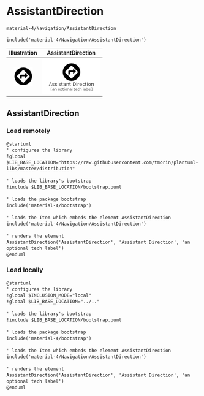 # AssistantDirection


```text
material-4/Navigation/AssistantDirection
```

```text
include('material-4/Navigation/AssistantDirection')
```



| Illustration | AssistantDirection |
| :---: | :---: |
| ![illustration for Illustration](../../material-4/Navigation/AssistantDirection.png) | ![illustration for AssistantDirection](../../material-4/Navigation/AssistantDirection.Local.png) |




## AssistantDirection

### Load remotely
```plantuml
@startuml
' configures the library
!global $LIB_BASE_LOCATION="https://raw.githubusercontent.com/tmorin/plantuml-libs/master/distribution"

' loads the library's bootstrap
!include $LIB_BASE_LOCATION/bootstrap.puml

' loads the package bootstrap
include('material-4/bootstrap')

' loads the Item which embeds the element AssistantDirection
include('material-4/Navigation/AssistantDirection')

' renders the element
AssistantDirection('AssistantDirection', 'Assistant Direction', 'an optional tech label')
@enduml
```

### Load locally
```plantuml
@startuml
' configures the library
!global $INCLUSION_MODE="local"
!global $LIB_BASE_LOCATION="../.."

' loads the library's bootstrap
!include $LIB_BASE_LOCATION/bootstrap.puml

' loads the package bootstrap
include('material-4/bootstrap')

' loads the Item which embeds the element AssistantDirection
include('material-4/Navigation/AssistantDirection')

' renders the element
AssistantDirection('AssistantDirection', 'Assistant Direction', 'an optional tech label')
@enduml
```

